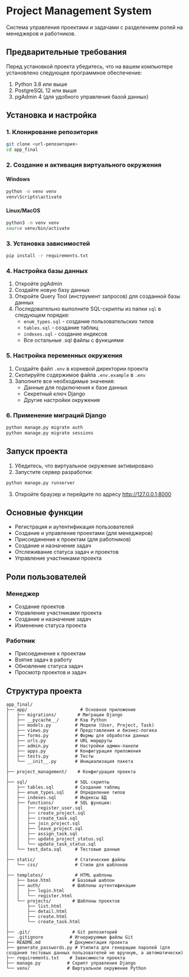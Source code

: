 # Project Management System

Система управления проектами и задачами с разделением ролей на менеджеров и работников.

## Предварительные требования

Перед установкой проекта убедитесь, что на вашем компьютере установлено следующее программное обеспечение:

1. Python 3.8 или выше
2. PostgreSQL 12 или выше
3. pgAdmin 4 (для удобного управления базой данных)

## Установка и настройка

### 1. Клонирование репозитория

```bash
git clone <url-репозитория>
cd app_final
```

### 2. Создание и активация виртуального окружения

#### Windows
```bash
python -m venv venv
venv\Scripts\activate
```

#### Linux/MacOS
```bash
python3 -m venv venv
source venv/bin/activate
```

### 3. Установка зависимостей

```bash
pip install -r requirements.txt
```

### 4. Настройка базы данных

1. Откройте pgAdmin
2. Создайте новую базу данных
3. Откройте Query Tool (инструмент запросов) для созданной базы данных
4. Последовательно выполните SQL-скрипты из папки `sql` в следующем порядке:
   - `enum_types.sql` - создание пользовательских типов
   - `tables.sql` - создание таблиц
   - `indexes.sql` - создание индексов
   - Все остальные .sql файлы с функциями

### 5. Настройка переменных окружения

1. Создайте файл `.env` в корневой директории проекта
2. Скопируйте содержимое файла `.env.example` в `.env`
3. Заполните все необходимые значения:
   - Данные для подключения к базе данных
   - Секретный ключ Django
   - Другие настройки окружения

### 6. Применение миграций Django

```bash
python manage.py migrate auth
python manage.py migrate sessions
```

## Запуск проекта

1. Убедитесь, что виртуальное окружение активировано
2. Запустите сервер разработки:

```bash
python manage.py runserver
```

3. Откройте браузер и перейдите по адресу http://127.0.0.1:8000

## Основные функции

- Регистрация и аутентификация пользователей
- Создание и управление проектами (для менеджеров)
- Присоединение к проектам (для работников)
- Создание и назначение задач
- Отслеживание статуса задач и проектов
- Управление участниками проекта

## Роли пользователей

### Менеджер
- Создание проектов
- Управление участниками проекта
- Создание и назначение задач
- Изменение статуса проекта

### Работник
- Присоединение к проектам
- Взятие задач в работу
- Обновление статуса задач
- Просмотр проектов и задач

## Структура проекта

```
app_final/
├── app/                    # Основное приложение
│   ├── migrations/        # Миграции Django
│   ├── __pycache__/      # Кэш Python
│   ├── models.py         # Модели (User, Project, Task)
│   ├── views.py          # Представления и бизнес-логика
│   ├── forms.py          # Формы для обработки данных
│   ├── urls.py           # URL маршруты
│   ├── admin.py          # Настройки админ-панели
│   ├── apps.py           # Конфигурация приложения
│   ├── tests.py          # Тесты
│   └── __init__.py       # Инициализация пакета
│
├── project_management/    # Конфигурация проекта
│
├── sql/                  # SQL скрипты
│   ├── tables.sql        # Создание таблиц
│   ├── enum_types.sql    # Определение типов
│   ├── indexes.sql       # Индексы БД
│   ├── functions/        # SQL функции:
│   │   ├── register_user.sql
│   │   ├── create_project.sql
│   │   ├── create_task.sql
│   │   ├── join_project.sql
│   │   ├── leave_project.sql
│   │   ├── assign_task.sql
│   │   ├── update_project_status.sql
│   │   └── update_task_status.sql
│   └── test_data.sql     # Тестовые данные
│
├── static/               # Статические файлы
│   └── css/              # Стили для шаблонов
│
├── templates/            # HTML шаблоны
│   ├── base.html        # Базовый шаблон
│   ├── auth/            # Шаблоны аутентификации
│   │   ├── login.html
│   │   └── register.html
│   └── projects/        # Шаблоны проектов
│       ├── list.html
│       ├── detail.html
│       ├── create.html
│       └── create_task.html
│
├── .git/                # Git репозиторий
├── .gitignore          # Игнорируемые файлы Git
├── README.md           # Документация проекта
├── generate_passwords.py # Утилита для генерации паролей (для создания тестовых данных пользователей не вручную, а автоматически)
├── requirements.txt    # Зависимости проекта
├── manage.py          # Скрипт управления Django
└── venv/              # Виртуальное окружение Python
```
